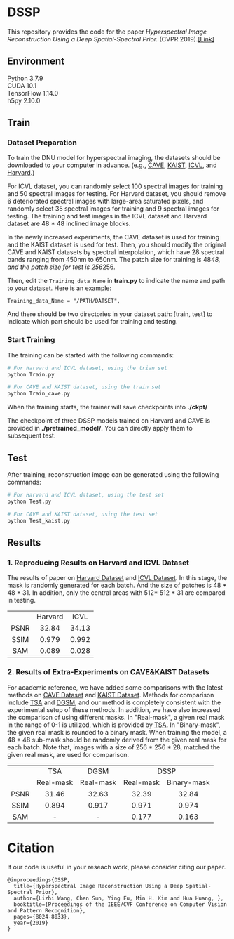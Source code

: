 # DSSP

This repository provides the code for the paper *Hyperspectral Image Reconstruction Using a Deep Spatial-Spectral Prior.* (CVPR 2019).[[Link]](https://ieeexplore.ieee.org/document/8954038)

## Environment

Python 3.7.9<br/>
CUDA 10.1<br/>
TensorFlow 1.14.0<br/>
h5py 2.10.0<br/>

## Train

### Dataset Preparation

To train the DNU model for hyperspectral imaging, the datasets should be downloaded to your computer in advance.
(e.g., [CAVE](https://www.cs.columbia.edu/CAVE/databases/multispectral/), [KAIST](http://vclab.kaist.ac.kr/siggraphasia2017p1/), [ICVL](http://icvl.cs.bgu.ac.il/hyperspectral/), and [Harvard](http://vision.seas.harvard.edu/hyperspec/index.html).)

For  ICVL dataset,  you can randomly select 100 spectral images for training and 50 spectral images for testing.  For  Harvard dataset, you should remove 6 deteriorated spectral images with large-area saturated pixels, and randomly select 35 spectral images for training and 9 spectral images for testing.
The training and test images in the ICVL dataset and  Harvard dataset are 48 * 48 inclined image blocks. 

In the  newly increased experiments, the CAVE dataset is used for training and the KAIST dataset is used for test. Then, you should modify the original CAVE and KAIST datasets by spectral interpolation, which have 28 spectral bands ranging from 450nm to 650nm. The patch size for training is 48*48, and the patch size for test is 256*256.

Then, edit the ```Training_data_Name``` in **train.py** to indicate the name and path to your dataset. Here is an example:
```
Training_data_Name = "/PATH/DATSET", 
```
And there should be two directories in your dataset path: [train, test] to indicate which part should be used for training and testing.


### Start Training

The training can be started with the following commands:
```bash
# For Harvard and ICVL dataset, using the trian set
python Train.py 

# For CAVE and KAIST dataset, using the train set
python Train_cave.py 
```

When the training starts, the trainer will save checkpoints into **./ckpt/** 

The checkpoint of three DSSP models trained on Harvard and CAVE is provided in **./pretrained_model/**. You can directly apply them to subsequent test.

## Test

After training, reconstruction image can be generated using the following commands:
```bash
# For Harvard and ICVL dataset, using the test set
python Test.py 

# For CAVE and KAIST dataset, using the test set
python Test_kaist.py 
```

## Results
### 1. Reproducing Results on Harvard and ICVL Dataset
The results of paper on [Harvard Dataset](http://vision.seas.harvard.edu/hyperspec/) and [ICVL Dataset](http://icvl.cs.bgu.ac.il/hyperspectral/). In this stage, the mask is randomly generated for each batch. And the size of patches is 48 * 48 * 31. In addition, only the central areas with 512* 512 * 31 are compared in testing.
<table align="center">
   <tr align = "center">
      <td></td>
      <td>Harvard</td>
      <td>ICVL</td>
   </tr>
   <tr align = "center">
      <td>PSNR</td>
      <td>32.84</td>
      <td>34.13</td>
   </tr>
   <tr align = "center">
      <td>SSIM</td>
      <td>0.979</td>
      <td>0.992</td>
   </tr>
   <tr align = "center">
      <td>SAM</td>
      <td>0.089</td>
      <td>0.028</td>
   </tr>
</table>

### 2. Results of Extra-Experiments on CAVE&KAIST Datasets
For academic reference, we have added some comparisons with the latest methods on [CAVE Dataset](https://www1.cs.columbia.edu/CAVE/projects/gap_camera/) and [KAIST Dataset](http://vclab.kaist.ac.kr/siggraphasia2017p1/). Methods for comparison include [TSA](https://github.com/mengziyi64/TSA-Net/) and [DGSM](https://github.com/TaoHuang95/DGSMP), and  our method is completely consistent with the experimental setup of these methods. In addition, we have also increased the comparison of using different masks. In "Real-mask", a given real mask in the range of 0-1 is utilized, which is provided by [TSA](https://github.com/mengziyi64/TSA-Net/tree/master/TSA_Net_realdata/Data). In "Binary-mask", the given real mask is rounded to a binary mask. When training the model, a 48 * 48 sub-mask should be randomly derived from the given real mask for each batch. Note that, images with a size of 256 * 256 * 28, matched the given real mask, are used for comparison.
<table align="center">
   <tr align = "center">
      <td  rowspan="2"></td>
      <td>TSA</td>
      <td>DGSM</td>
      <td colspan="2">DSSP </td>
   </tr>
   <tr align = "center">
      <td>Real-mask</td>
      <td>Real-mask</td>
      <td>Real-mask</td>
      <td>Binary-mask</td>
   </tr>
   <tr align = "center">
      <td>PSNR</td>
      <td>31.46</td>
      <td>32.63</td>	
      <td>32.39</td>
      <td>32.84</td>
   </tr>
   <tr align = "center">
      <td>SSIM</td>
      <td>0.894</td>
      <td>0.917</td>
      <td>0.971</td>
      <td>0.974</td>
   </tr>
   <tr align = "center">
      <td>SAM</td>
      <td>-</td>
      <td>-</td>
      <td>0.177</td>
      <td>0.163</td>
   </tr>
</table>

# Citation
If our code is useful in your reseach work, please consider citing our paper.
```
@inproceedings{DSSP,
  title={Hyperspectral Image Reconstruction Using a Deep Spatial-Spectral Prior},
  author={Lizhi Wang, Chen Sun, Ying Fu, Min H. Kim and Hua Huang, },
  booktitle={Proceedings of the IEEE/CVF Conference on Computer Vision and Pattern Recognition},
  pages={8024-8033},
  year={2019}
}
```

